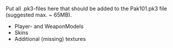 Put all .pk3-files here that should be added to the Pak101.pk3 file (suggested max. ~ 65MB).

* Player- and WeaponModels
* Skins
* Additional (missing) textures
